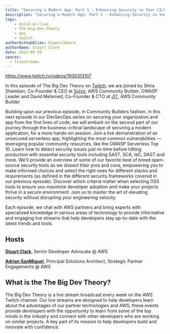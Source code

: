 ```yaml
---
title: "Securing a Modern App: Part 1 - Enhancing Security in Your CI/CD Pipeline | The Big Dev Theory | S3 | Ep.8 Show Notes"
description: "Securing a Modern App: Part 1 - Enhancing Security in Your CI/CD Pipeline"
tags:
    - build-on-live
    - the-big-dev-theory
    - aws
    - twitch
authorGithubAlias: bigevilbeard
authorName: Stuart Clark
date: 2023-09-19
spaces:
  - livestreams
---
```


https://www.twitch.tv/videos/1930313107

In this episode of The Big Dev Theory on [Twitch](https://www.twitch.tv/videos/1930313107), we are joined by Shira Shamban, Co-Founder & CEO at [Solvo](https://www.solvo.cloud/), AWS Community Builder, OWASP Leader and David Melamed, Co-Founder & CTO at [JIT](https://www.jit.io/), AWS Community Builder

Building upon our previous episode, in Community Builders fashion, in this next episode in our DevSecOps series on securing your organization and app from the first lines of code, we will embark on the second part of our journey through the business-critical landscape of securing a modern application, for a more hands-on session. Join a live demonstration of an unsecured serverless app, highlighting the most common vulnerabilities –– leveraging popular community resources, like the OWASP Serverless Top 10. Learn how to detect security issues just-in-time before hitting production with essential security tools including SAST, SCA, IaC, DAST and more. We'll provide an overview of some of our favorite best of breed open-source security tools as we dissect their pros and cons, empowering you to make informed choices and select the right ones for different stacks and requirements (as defined in the different security frameworks covered in our previous episode). Discover which criteria matter when selecting OSS tools to ensure you maximize developer adoption and make your projects thrive in a secure environment. Join us to master the art of elevating security without disrupting your engineering velocity.


Each episode, we chat with AWS partners and bring experts with specialized knowledge in various areas of technology to provide informative and engaging live streams that help developers stay up-to-date with the latest trends and tools.

## Hosts

[**Stuart Clark**](https://twitter.com/bigevilbeard), Senior Developer Advocate @ AWS

[**Adrian SanMiguel**](https://twitter.com/ar_sanmiguel), Principal Solutions Architect, Strategic Partner Engagements @ AWS

## What is the The Big Dev Theory?

The Big Dev Theory is a live stream broadcast every week on the AWS Twitch channel. Our live streams are designed to help developers learn about the advantages of our partner technologies and AWS, these events provide developers with the opportunity to learn from some of the top minds in the industry and connect with other developers who are working on similar projects. A key part of its mission to help developers build and innovate with confidence.